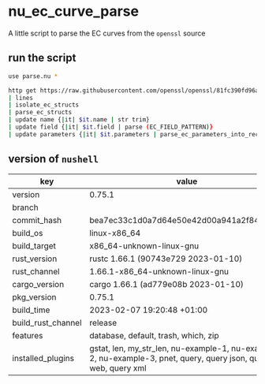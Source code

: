 # nu_ec_curve_parse
A little script to parse the EC curves from the `openssl` source

## run the script
```bash
use parse.nu *
```
```bash
http get https://raw.githubusercontent.com/openssl/openssl/81fc390fd96ad9fae21cda919513fb696cd24028/crypto/ec/ec_curve.c
| lines
| isolate_ec_structs
| parse_ec_structs
| update name {|it| $it.name | str trim}
| update field {|it| $it.field | parse (EC_FIELD_PATTERN)}
| update parameters {|it| $it.parameters | parse_ec_parameters_into_record}
```


## version of `nushell`
| key                | value                                                                                                           |
| ------------------ | --------------------------------------------------------------------------------------------------------------- |
| version            | 0.75.1                                                                                                          |
| branch             |                                                                                                                 |
| commit_hash        | bea7ec33c1d0a7d64e50e42d00a941a2f84408c3                                                                        |
| build_os           | linux-x86_64                                                                                                    |
| build_target       | x86_64-unknown-linux-gnu                                                                                        |
| rust_version       | rustc 1.66.1 (90743e729 2023-01-10)                                                                             |
| rust_channel       | 1.66.1-x86_64-unknown-linux-gnu                                                                                 |
| cargo_version      | cargo 1.66.1 (ad779e08b 2023-01-10)                                                                             |
| pkg_version        | 0.75.1                                                                                                          |
| build_time         | 2023-02-07 19:20:48 +01:00                                                                                      |
| build_rust_channel | release                                                                                                         |
| features           | database, default, trash, which, zip                                                                            |
| installed_plugins  | gstat, len, my_str_len, nu-example-1, nu-example-2, nu-example-3, pnet, query, query json, query web, query xml |
